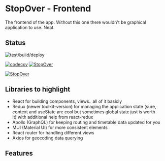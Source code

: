 # StopOver - Frontend

The frontend of the app. Without this one there wouldn't be graphical application to use. Neat.

## Status

![test/build/deploy](https://github.com/RedFoxFinn/StopOver/workflows/test\/build\/deploy/badge.svg)

[![codecov](https://codecov.io/gh/RedFoxFinn/StopOver/branch/front/graph/badge.svg?token=R6GU7IO8S5)](https://codecov.io/gh/RedFoxFinn/StopOver)
[![StopOver](https://img.shields.io/endpoint?url=https://dashboard.cypress.io/badge/count/vigydz/front&style=plastic&logo=cypress)](https://dashboard.cypress.io/projects/vigydz/runs)

[![StopOver](https://img.shields.io/endpoint?url=https://dashboard.cypress.io/badge/detailed/vigydz/front&style=plastic&logo=cypress)](https://dashboard.cypress.io/projects/vigydz/runs)


## Libraries to highlight

- React for building components, views.. all of it basicly
- Redux (newer toolkit-version) for managing the application state (sure, context and useState are cool but sometimes global state just is worth it) with additional help from react-redux
- Apollo (GraphQL) for keeping routing and timetable data updated for you
- MUI (Material UI) for more consistent elements
- React router for handling different views
- Axios for geocoding data querying

## Features

